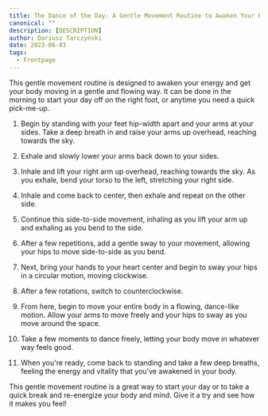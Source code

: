 ```yaml
---
title: The Dance of the Day: A Gentle Movement Routine to Awaken Your Energy.
canonical: ""
description: [DESCRIPTION]
author: Dariusz Tarczyński
date: 2023-06-03
tags:
  - Frontpage
---
```

This gentle movement routine is designed to awaken your energy and get your body moving in a gentle and flowing way. It can be done in the morning to start your day off on the right foot, or anytime you need a quick pick-me-up.

1. Begin by standing with your feet hip-width apart and your arms at your sides. Take a deep breath in and raise your arms up overhead, reaching towards the sky.

2. Exhale and slowly lower your arms back down to your sides.

3. Inhale and lift your right arm up overhead, reaching towards the sky. As you exhale, bend your torso to the left, stretching your right side.

4. Inhale and come back to center, then exhale and repeat on the other side.

5. Continue this side-to-side movement, inhaling as you lift your arm up and exhaling as you bend to the side.

6. After a few repetitions, add a gentle sway to your movement, allowing your hips to move side-to-side as you bend.

7. Next, bring your hands to your heart center and begin to sway your hips in a circular motion, moving clockwise.

8. After a few rotations, switch to counterclockwise.

9. From here, begin to move your entire body in a flowing, dance-like motion. Allow your arms to move freely and your hips to sway as you move around the space.

10. Take a few moments to dance freely, letting your body move in whatever way feels good.

11. When you're ready, come back to standing and take a few deep breaths, feeling the energy and vitality that you've awakened in your body.

This gentle movement routine is a great way to start your day or to take a quick break and re-energize your body and mind. Give it a try and see how it makes you feel!